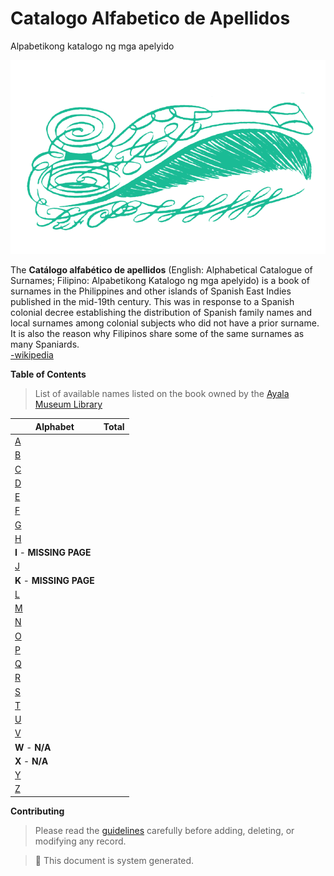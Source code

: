 # Catalogo Alfabetico de Apellidos
Alpabetikong katalogo ng mga apelyido   

![caa_logo](./src/assets/img/logo-teal.png)

The **Catálogo alfabético de apellidos** (English: Alphabetical Catalogue of Surnames; Filipino: Alpabetikong Katalogo ng mga apelyido) is a book of surnames in the Philippines and other islands of Spanish East Indies published in the mid-19th century. This was in response to a Spanish colonial decree establishing the distribution of Spanish family names and local surnames among colonial subjects who did not have a prior surname. It is also the reason why Filipinos share some of the same surnames as many Spaniards.   
[-wikipedia](https://en.wikipedia.org/wiki/Cat%C3%A1logo_alfab%C3%A9tico_de_apellidos)   

**Table of Contents**   
> List of available names listed on the book owned by the [Ayala Museum Library](https://issuu.com/filipinasheritagelibrary/docs/catalogo_alfabetico_de_apellidos/60)

| Alphabet | Total |
| ----------- | ----------- |
| [A](./src/contents/a.json)       |     <!--display-raw-a-->         |
| [B](./src/contents/b.json)       |     <!--display-raw-b-->         | 
| [C](./src/contents/c.json)       |     <!--display-raw-c-->         |
| [D](./src/contents/d.json)       |     <!--display-raw-d-->         | 
| [E](./src/contents/e.json)       |     <!--display-raw-e-->         | 
| [F](./src/contents/f.json)       |     <!--display-raw-f-->         | 
| [G](./src/contents/g.json)       |     <!--display-raw-g-->         | 
| [H](./src/contents/h.json)       |     <!--display-raw-h-->         | 
| **I** - **MISSING PAGE**         |                                  | 
| [J](./src/contents/j.json)       |     <!--display-raw-j-->         | 
| **K** - **MISSING PAGE**         |                                  | 
| [L](./src/contents/l.json)       |     <!--display-raw-l-->         | 
| [M](./src/contents/m.json)       |     <!--display-raw-m-->         | 
| [N](./src/contents/n.json)       |     <!--display-raw-n-->         | 
| [O](./src/contents/o.json)       |     <!--display-raw-o-->         | 
| [P](./src/contents/p.json)       |     <!--display-raw-p-->         | 
| [Q](./src/contents/q.json)       |     <!--display-raw-q-->         | 
| [R](./src/contents/r.json)       |     <!--display-raw-r-->         | 
| [S](./src/contents/s.json)       |     <!--display-raw-s-->         | 
| [T](./src/contents/t.json)       |     <!--display-raw-t-->         | 
| [U](./src/contents/u.json)       |     <!--display-raw-u-->         | 
| [V](./src/contents/v.json)       |     <!--display-raw-v-->         | 
| **W** - **N/A**                  |                                  | 
| **X** - **N/A**                  |                                  | 
| [Y](./src/contents/y.json)       |     <!--display-raw-y-->         | 
| [Z](./src/contents/z.json)       |     <!--display-raw-z-->         | 


**Contributing**   
> Please read the [guidelines](./CONTRIBUTING.md) carefully before adding, deleting, or modifying any record.   

> :notebook: This document is system generated.